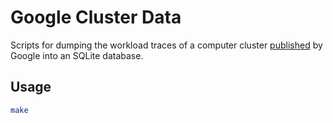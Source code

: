 # Google Cluster Data

Scripts for dumping the workload traces of a computer cluster [published][1] by
Google into an SQLite database.

## Usage

```bash
make
```

[1]: https://github.com/google/cluster-data
